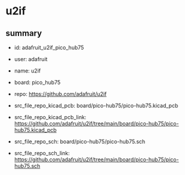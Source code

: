 # u2if
 
## summary 
* id: adafruit_u2if_pico_hub75
* user: adafruit
* name: u2if
* board: pico_hub75
* repo: https://github.com/adafruit/u2if
* src_file_repo_kicad_pcb: board/pico-hub75/pico-hub75.kicad_pcb
* src_file_repo_kicad_pcb_link: https://github.com/adafruit/u2if/tree/main/board/pico-hub75/pico-hub75.kicad_pcb


* src_file_repo_sch: board/pico-hub75/pico-hub75.sch
* src_file_repo_sch_link: https://github.com/adafruit/u2if/tree/main/board/pico-hub75/pico-hub75.sch







